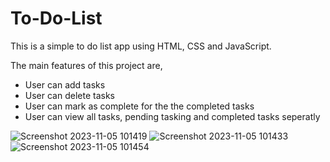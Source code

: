 # To-Do-List
This is a simple to do list app using HTML, CSS and JavaScript.

The main features of this project are,
- User can add tasks
- User can delete tasks
- User can mark as complete for the the completed tasks
- User can view all tasks, pending tasking and completed tasks seperatly

![Screenshot 2023-11-05 101419](https://github.com/DharshiBalasubramaniyam/To-Do-List/assets/139672976/6b77634b-3277-476e-b674-d507109c9dea)
![Screenshot 2023-11-05 101433](https://github.com/DharshiBalasubramaniyam/To-Do-List/assets/139672976/7014183e-ccef-45fe-b998-4b341df7eb26)
![Screenshot 2023-11-05 101454](https://github.com/DharshiBalasubramaniyam/To-Do-List/assets/139672976/27521d8c-1f15-4675-85db-d48265dcaea3)
